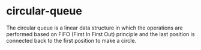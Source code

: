 # circular-queue
The circular queue is a linear data structure in which the operations are performed based on FIFO (First In First Out) principle and the last position is connected back to the first position to make a circle.
